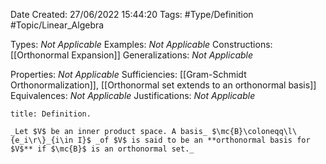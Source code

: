 <div class="topSpace"></div>

Date Created: 27/06/2022 15:44:20
Tags: #Type/Definition #Topic/Linear_Algebra

Types: _Not Applicable_
Examples: _Not Applicable_
Constructions: [[Orthonormal Expansion]]
Generalizations: _Not Applicable_

Properties: _Not Applicable_
Sufficiencies: [[Gram-Schmidt Orthonormalization]], [[Orthonormal set extends to an orthonormal basis]]
Equivalences: _Not Applicable_
Justifications: _Not Applicable_

``` ad-Definition
title: Definition.

_Let $V$ be an inner product space. A basis_ $\mc{B}\coloneqq\l\{e_i\r\}_{i\in I}$ _of $V$ is said to be an **orthonormal basis for $V$** if $\mc{B}$ is an orthonormal set._

```
